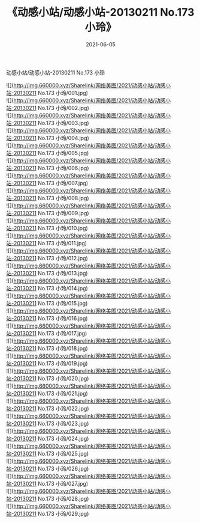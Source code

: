 ﻿---
layout: post
title:  《动感小站/动感小站-20130211 No.173 小玲》
date:   2021-06-05
img: http://img.660000.xyz/Sharelink/网络美图/2021/动感小站/动感小站-20130211 No.173 小玲/000.jpg
categories: [美女, 清纯, 唯美]
---

动感小站/动感小站-20130211 No.173 小玲

 ![](http://img.660000.xyz/Sharelink/网络美图/2021/动感小站/动感小站-20130211 No.173 小玲/001.jpg) <br>![](http://img.660000.xyz/Sharelink/网络美图/2021/动感小站/动感小站-20130211 No.173 小玲/002.jpg) <br>![](http://img.660000.xyz/Sharelink/网络美图/2021/动感小站/动感小站-20130211 No.173 小玲/003.jpg) <br>![](http://img.660000.xyz/Sharelink/网络美图/2021/动感小站/动感小站-20130211 No.173 小玲/004.jpg) <br>![](http://img.660000.xyz/Sharelink/网络美图/2021/动感小站/动感小站-20130211 No.173 小玲/005.jpg) <br>![](http://img.660000.xyz/Sharelink/网络美图/2021/动感小站/动感小站-20130211 No.173 小玲/006.jpg) <br>![](http://img.660000.xyz/Sharelink/网络美图/2021/动感小站/动感小站-20130211 No.173 小玲/007.jpg) <br>![](http://img.660000.xyz/Sharelink/网络美图/2021/动感小站/动感小站-20130211 No.173 小玲/008.jpg) <br>![](http://img.660000.xyz/Sharelink/网络美图/2021/动感小站/动感小站-20130211 No.173 小玲/009.jpg) <br>![](http://img.660000.xyz/Sharelink/网络美图/2021/动感小站/动感小站-20130211 No.173 小玲/010.jpg) <br>![](http://img.660000.xyz/Sharelink/网络美图/2021/动感小站/动感小站-20130211 No.173 小玲/011.jpg) <br>![](http://img.660000.xyz/Sharelink/网络美图/2021/动感小站/动感小站-20130211 No.173 小玲/012.jpg) <br>![](http://img.660000.xyz/Sharelink/网络美图/2021/动感小站/动感小站-20130211 No.173 小玲/013.jpg) <br>![](http://img.660000.xyz/Sharelink/网络美图/2021/动感小站/动感小站-20130211 No.173 小玲/014.jpg) <br>![](http://img.660000.xyz/Sharelink/网络美图/2021/动感小站/动感小站-20130211 No.173 小玲/015.jpg) <br>![](http://img.660000.xyz/Sharelink/网络美图/2021/动感小站/动感小站-20130211 No.173 小玲/016.jpg) <br>![](http://img.660000.xyz/Sharelink/网络美图/2021/动感小站/动感小站-20130211 No.173 小玲/017.jpg) <br>![](http://img.660000.xyz/Sharelink/网络美图/2021/动感小站/动感小站-20130211 No.173 小玲/018.jpg) <br>![](http://img.660000.xyz/Sharelink/网络美图/2021/动感小站/动感小站-20130211 No.173 小玲/019.jpg) <br>![](http://img.660000.xyz/Sharelink/网络美图/2021/动感小站/动感小站-20130211 No.173 小玲/020.jpg) <br>![](http://img.660000.xyz/Sharelink/网络美图/2021/动感小站/动感小站-20130211 No.173 小玲/021.jpg) <br>![](http://img.660000.xyz/Sharelink/网络美图/2021/动感小站/动感小站-20130211 No.173 小玲/022.jpg) <br>![](http://img.660000.xyz/Sharelink/网络美图/2021/动感小站/动感小站-20130211 No.173 小玲/023.jpg) <br>![](http://img.660000.xyz/Sharelink/网络美图/2021/动感小站/动感小站-20130211 No.173 小玲/024.jpg) <br>![](http://img.660000.xyz/Sharelink/网络美图/2021/动感小站/动感小站-20130211 No.173 小玲/025.jpg) <br>![](http://img.660000.xyz/Sharelink/网络美图/2021/动感小站/动感小站-20130211 No.173 小玲/026.jpg) <br>![](http://img.660000.xyz/Sharelink/网络美图/2021/动感小站/动感小站-20130211 No.173 小玲/027.jpg) <br>![](http://img.660000.xyz/Sharelink/网络美图/2021/动感小站/动感小站-20130211 No.173 小玲/028.jpg) <br>![](http://img.660000.xyz/Sharelink/网络美图/2021/动感小站/动感小站-20130211 No.173 小玲/029.jpg) <br>